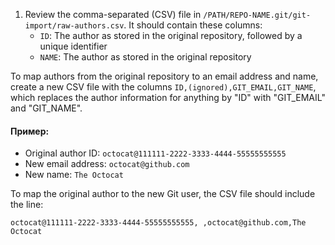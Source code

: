 1. Review the comma-separated (CSV) file in `/PATH/REPO-NAME.git/git-import/raw-authors.csv`. It should contain these columns:
    - `ID`: The author as stored in the original repository, followed by a unique identifier
    - `NAME`: The author as stored in the original repository

  To map authors from the original repository to an email address and name, create a new CSV file with the columns `ID,(ignored),GIT_EMAIL,GIT_NAME`, which replaces the author information for anything by "ID" with "GIT_EMAIL" and "GIT_NAME".


  #### Пример:

   - Original author ID: `octocat@111111-2222-3333-4444-55555555555`
   - New email address: `octocat@github.com`
   - New name: `The Octocat`

   To map the original author to the new Git user, the CSV file should include the line:

   `octocat@111111-2222-3333-4444-55555555555, ,octocat@github.com,The Octocat`

